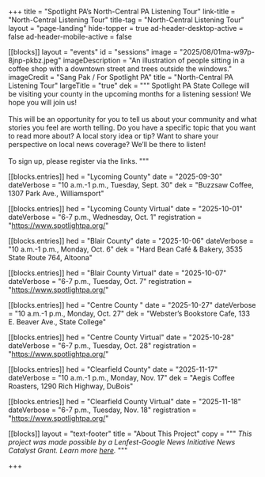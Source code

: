 +++
title = "Spotlight PA’s North-Central PA Listening Tour"
link-title = "North-Central Listening Tour"
title-tag = "North-Central Listening Tour"
layout = "page-landing"
hide-topper = true
ad-header-desktop-active = false
ad-header-mobile-active = false

[[blocks]]
layout = "events"
id = "sessions"
image = "2025/08/01ma-w97p-8jnp-pkbz.jpeg"
imageDescription = "An illustration of people sitting in a coffee shop with a downtown street and trees outside the windows."
imageCredit = "Sang Pak / For Spotlight PA"
title = "North-Central PA Listening Tour"
largeTitle = "true"
dek = """
Spotlight PA State College will be visiting your county in the upcoming months for a listening session! We hope you will join us!
<br><br>
This will be an opportunity for you to tell us about your community and what stories you feel are worth telling. Do you have a specific topic that you want to read more about? A local story idea or tip? Want to share your perspective on local news coverage? We’ll be there to listen!
<br><br>
To sign up, please register via the links.
"""

  [[blocks.entries]]
  hed = "Lycoming County"
  date = "2025-09-30"
  dateVerbose = "10 a.m.-1 p.m., Tuesday, Sept. 30"
  dek = "Buzzsaw Coffee, 1307 Park Ave., Williamsport"

  [[blocks.entries]]
  hed = "Lycoming County Virtual"
  date = "2025-10-01"
  dateVerbose = "6-7 p.m., Wednesday, Oct. 1"
  registration = "https://www.spotlightpa.org/"

  [[blocks.entries]]
  hed = "Blair County"
  date = "2025-10-06"
  dateVerbose = "10 a.m.-1 p.m., Monday, Oct. 6"
  dek = "Hard Bean Café & Bakery, 3535 State Route 764, Altoona"

  [[blocks.entries]]
  hed = "Blair County Virtual"
  date = "2025-10-07"
  dateVerbose = "6-7 p.m., Tuesday, Oct. 7"
  registration = "https://www.spotlightpa.org/"

  [[blocks.entries]]
  hed = "Centre County "
  date = "2025-10-27"
  dateVerbose = "10 a.m.-1 p.m., Monday, Oct. 27"
  dek = "Webster’s Bookstore Cafe, 133 E. Beaver Ave., State College"

  [[blocks.entries]]
  hed = "Centre County Virtual"
  date = "2025-10-28"
  dateVerbose = "6-7 p.m., Tuesday, Oct. 28"
  registration = "https://www.spotlightpa.org/"

  [[blocks.entries]]
  hed = "Clearfield County"
  date = "2025-11-17"
  dateVerbose = "10 a.m.-1 p.m., Monday, Nov. 17"
  dek = "Aegis Coffee Roasters, 1290 Rich Highway, DuBois"

  [[blocks.entries]]
  hed = "Clearfield County Virtual"
  date = "2025-11-18"
  dateVerbose = "6-7 p.m., Tuesday, Nov. 18"
  registration = "https://www.spotlightpa.org/"

[[blocks]]
layout = "text-footer"
title = "About This Project"
copy = """
<i>This project was made possible by a Lenfest-Google News Initiative News Catalyst Grant. Learn more <a href="https://www.lenfestinstitute.org/institute-news/lenfest-institute-google-news-initiative-community-listening-grant/">here</a>.</i>
"""


+++
